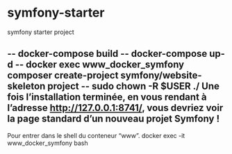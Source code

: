 # symfony-starter
symfony starter project

-- docker-compose build
-- docker-compose up-d
-- docker exec www_docker_symfony composer create-project symfony/website-skeleton project
-- sudo chown -R $USER ./
Une fois l’installation terminée, en vous rendant à l’adresse http://127.0.0.1:8741/, vous devriez voir la page standard d’un nouveau projet Symfony ! 
-------------------------------------------------------------------------------------------------
Pour entrer dans le shell du conteneur “www”.
docker exec -it www_docker_symfony bash